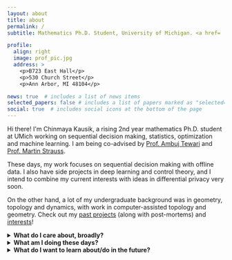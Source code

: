 ```yaml
---
layout: about
title: about
permalink: /
subtitle: Mathematics Ph.D. Student, University of Michigan. <a href= 'https://drive.google.com/file/d/1lXFeZx2ozzytd_JVF74125q_PTBW0gUL/view?usp=sharing'>Curriculum Vitae</a>.

profile:
  align: right
  image: prof_pic.jpg
  address: >
    <p>B723 East Hall</p>
    <p>530 Church Street</p>
    <p>Ann Arbor, MI 48104</p>

news: true  # includes a list of news items
selected_papers: false # includes a list of papers marked as "selected={true}"
social: true  # includes social icons at the bottom of the page
---
```


Hi there! I'm Chinmaya Kausik, a rising 2nd year mathematics Ph.D. student at UMich working on sequential decision making, statistics, optimization and machine learning. I am being co-advised by [Prof. Ambuj Tewari](https://ambujtewari.github.io/) and [Prof. Martin Strauss](https://web.eecs.umich.edu/~martinjs/).

These days, my work focuses on sequential decision making with offline data. I also have side projects in deep learning and control theory, and I intend to combine my current interests with ideas in differential privacy very soon. 

On the other hand, a lot of my undergraduate background was in geometry, topology and dynamics, with work in computer-assisted topology and geometry. Check out my [past projects](projects) (along with post-mortems) and [interests](more)!

<details markdown="1">
  <summary markdown="span"> <b> What do I care about, broadly? </b> </summary>

  * Mathematical problems motivated by tangible, real-world questions. 
  * Increasing accessibility to and in higher mathematics and creating communities where ideas cross pollinate and people pull each other up. This is part of why I co-founded and co-organize [Monsoon Math Camp](https://www.monsoonmath.org) - an online math camp for promising high school students introducing them to advanced undergraduate and graduate-level math. You should check it out! I have also been involved in building and expanding other mathematical communities, like platforms for the PolyMath REU, DRP programs and the undergraduate math organization at IISc, etc.
</details>
  
<details markdown="1">
  <summary markdown="span"> <b> What am I doing these days? </b></summary>

  * Working in [Prof. Ambuj Tewari's lab](https://ambujtewari.github.io/).
  * Working on projects on offline RL in confounded tabular MDPs and learning mixtures of latent MDPs.
  * Thinking about minimax optimal algorithms for offline policy evaluation and the role of the geometry of action sets.
  * Working on double descent in denoising under the guidance of [Rishi Sonthalia](https://sites.google.com/umich.edu/rsonthal/home?authuser=0). Work continued from [MREG 2022](https://sites.google.com/umich.edu/mreg-2022/home).
  * Continuing work on our project from [LOGML 2022](https://www.logml.ai/)! I was a participant in Dr. Eli Meirom's group, planning to work on using RL for graph rewiring in GNNs to prevent oversquashing for long range problems.
  * Mentoring a project on using machine learning to enhance mdoel predictive control.
  * Fleshing out ideas for more academic communities like Monsoon Math.

  </details>

<details markdown="1">
  <summary markdown="span"> <b> What do I want to learn about/do in the future? </b></summary>


  **More palatable goals**
  * Work on learning other mixtures of time series with control input.
  * Work on generating synthetic data privately for time series, starting with MDPs and Markov Chains.
  * Learn about differential privacy and its intersection with sequential decision-making.
  * Start maintaining my progress [log](log) again.
  * Learn about safe RL and think about techniques beyond primal-dual ones, perhaps using model-based RL with uncertain models.
  * Watch lectures from the Data Driven Decision Processes program at the Simons Institute this semester.
  * Gain a comprehensive view of techniques that go into minimax lower bounds in RL.

  **Loftier learning goals**
  * The theory behind GNNs and deep learning in general.
  * Causality and its interaction with sequential decision making and RL.
  * Algorithmic fairness.
  * Geometric and topological insights for data analysis and machine learning (for example, non-positive curvature representation learning).
  * Natural Language Processing.
  * Using insights from machine learning for biology. In a specific example, learning a hierarchical or causal structure from genomics 

 </details>

